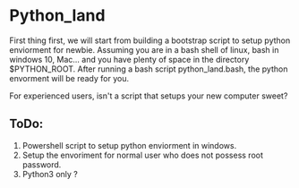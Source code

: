 # Python_land 

First thing first, we will start from building a bootstrap script to setup python enviorment for newbie.  Assuming you are in a bash shell of linux, bash in windows 10, Mac... and you have plenty of space in the directory $PYTHON_ROOT. After running a bash script python_land.bash, the python envorment will be ready for you. 

For experienced users, isn't a script that setups your new computer sweet?

## ToDo: 

1. Powershell script to setup python enviorment in windows.
1. Setup the envoriment for normal user who does not possess root password.
1. Python3 only ? 
